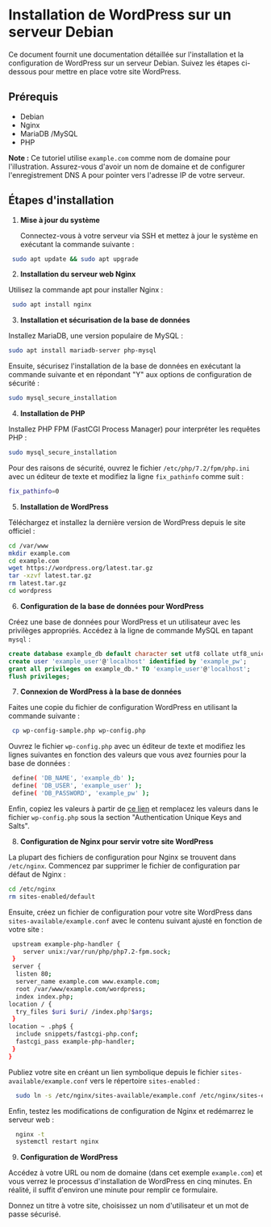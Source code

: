 # Installation de WordPress sur un serveur Debian

Ce document fournit une documentation détaillée sur l'installation et la configuration de WordPress sur un serveur Debian. Suivez les étapes ci-dessous pour mettre en place votre site WordPress.

## Prérequis

- Debian
- Nginx
- MariaDB /MySQL
- PHP

**Note :** Ce tutoriel utilise `example.com` comme nom de domaine pour l'illustration. Assurez-vous d'avoir un nom de domaine et de configurer l'enregistrement DNS A pour pointer vers l'adresse IP de votre serveur.

## Étapes d'installation

1. **Mise à jour du système**

   Connectez-vous à votre serveur via SSH et mettez à jour le système en exécutant la commande suivante :

  ```bash
   sudo apt update && sudo apt upgrade
  ```

2. **Installation du serveur web Nginx**

Utilisez la commande apt pour installer Nginx :

  ```bash
   sudo apt install nginx
   ```
3. **Installation et sécurisation de la base de données**

Installez MariaDB, une version populaire de MySQL :

   ```bash
   sudo apt install mariadb-server php-mysql
   ```
Ensuite, sécurisez l'installation de la base de données en exécutant la commande suivante et en répondant "Y" aux options de configuration de sécurité :

   ```bash
   sudo mysql_secure_installation
   ```
4. **Installation de PHP**

Installez PHP FPM (FastCGI Process Manager) pour interpréter les requêtes PHP :

   ```bash
   sudo mysql_secure_installation
   ```
Pour des raisons de sécurité, ouvrez le fichier `/etc/php/7.2/fpm/php.ini` avec un éditeur de texte et modifiez la ligne `fix_pathinfo` comme suit :

   ```bash
   fix_pathinfo=0
   ```
5. **Installation de WordPress**

Téléchargez et installez la dernière version de WordPress depuis le site officiel :

   ```bash
   cd /var/www
   mkdir example.com
   cd example.com
   wget https://wordpress.org/latest.tar.gz
   tar -xzvf latest.tar.gz
   rm latest.tar.gz
   cd wordpress
   ```

6. **Configuration de la base de données pour WordPress**

Créez une base de données pour WordPress et un utilisateur avec les privilèges appropriés. Accédez à la ligne de commande MySQL en tapant `mysql` :

 ```sql
 create database example_db default character set utf8 collate utf8_unicode_ci;
 create user 'example_user'@'localhost' identified by 'example_pw';
 grant all privileges on example_db.* TO 'example_user'@'localhost';
 flush privileges;
 ```

7. **Connexion de WordPress à la base de données**

Faites une copie du fichier de configuration WordPress en utilisant la commande suivante :

```bash
 cp wp-config-sample.php wp-config.php
 ```
Ouvrez le fichier `wp-config.php` avec un éditeur de texte et modifiez les lignes suivantes en fonction des valeurs que vous avez fournies pour la base de données :

 ```bash
  define( 'DB_NAME', 'example_db' );
  define( 'DB_USER', 'example_user' );
  define( 'DB_PASSWORD', 'example_pw' );
 ```

Enfin, copiez les valeurs à partir de [ce lien](https://api.wordpress.org/secret-key/1.1/salt) et remplacez les valeurs dans le fichier `wp-config.php` sous la section "Authentication Unique Keys and Salts".

8. **Configuration de Nginx pour servir votre site WordPress**

La plupart des fichiers de configuration pour Nginx se trouvent dans `/etc/nginx`. Commencez par supprimer le fichier de configuration par défaut de Nginx :

 ```bash
 cd /etc/nginx
 rm sites-enabled/default
 ```
Ensuite, créez un fichier de configuration pour votre site WordPress dans `sites-available/example.conf` avec le contenu suivant ajusté en fonction de votre site :

 ```bash
  upstream example-php-handler {
     server unix:/var/run/php/php7.2-fpm.sock;
  }
  server {
   listen 80;
   server_name example.com www.example.com;
   root /var/www/example.com/wordpress;
   index index.php;
 location / {
   try_files $uri $uri/ /index.php?$args;
  }
 location ~ .php$ {
   include snippets/fastcgi-php.conf;
   fastcgi_pass example-php-handler;
  }
 }
```
Publiez votre site en créant un lien symbolique depuis le fichier `sites-available/example.conf` vers le répertoire `sites-enabled` :
   
 ```bash
   sudo ln -s /etc/nginx/sites-available/example.conf /etc/nginx/sites-enabled/
 ```
Enfin, testez les modifications de configuration de Nginx et redémarrez le serveur web :

 ```bash
   nginx -t
   systemctl restart nginx
 ```

9. **Configuration de WordPress**

Accédez à votre URL ou nom de domaine (dans cet exemple `example.com`) et vous verrez le processus d'installation de WordPress en cinq minutes. En réalité, il suffit d'environ une minute pour remplir ce formulaire.

Donnez un titre à votre site, choisissez un nom d'utilisateur et un mot de passe sécurisé.


